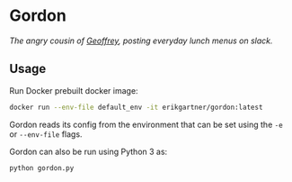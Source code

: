 # Gordon

*The angry cousin of [Geoffrey](https://github.com/Noxet/geoffrey), posting everyday lunch menus on slack.*

## Usage

Run Docker prebuilt docker image:
```bash
docker run --env-file default_env -it erikgartner/gordon:latest
```

Gordon reads its config from the environment that can be set using the `-e` or `--env-file` flags.

Gordon can also be run using Python 3 as:
```bash
python gordon.py
```
